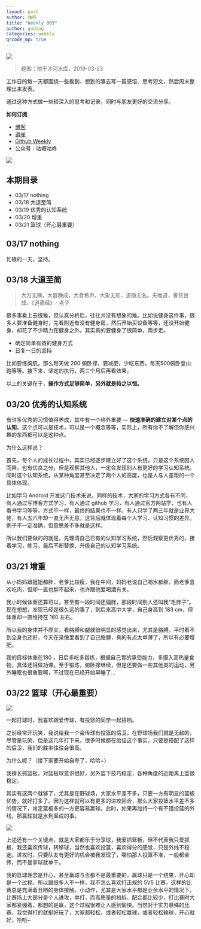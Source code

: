 ```yaml
---
layout: post
author: 咕咚
title: "Weekly 005"
author: gudong
categories: weekly 
qrcode_mp: true
---
```


![](https://i.loli.net/2019/03/23/5c95f9ddde4fe.jpg)

> 题图：拍于沙河水库，2019-03-23

工作日的每一天都围绕一些看到、想到的事去写一篇感悟、思考短文，然后周末整理出来发表。

通过这种方式做一些较深入的思考和记录，同时与朋友更好的交流分享。

**如何订阅**

- [博客](https://gudong.name/weekly)
- [语雀](https://www.yuque.com/gudong-osksb/weekly)
- [Github Weekly](https://github.com/maoruibin/Weekly)
- 公众号：咕喱咕咚

![](https://ws3.sinaimg.cn/large/006tNbRwgy1fykl72khq0j305g05g0sq.jpg)


## 本期目录

* 03/17 nothing
* 03/18 大道至简
* 03/19 优秀的认知系统
* 03/20 增重
* 03/21 篮球（开心最重要）

## 03/17 nothing
忙碌的一天，坚持。

## 03/18 大道至简
> 大方无隅，大器晚成，大音希声，大象无形，道隐无名。夫唯道，善贷且成。《道德经》- 老子

很多事看上去很难，但认真分析后，往往并没有想象的难。比如说健身这件事，很多人要准备健身时，先看附近有没有健身房，然后开始买设备等等，还没开始健身，却花了不少精力在健身之外。其实真的要健身了很简单，两步走。

* 确定简单有效的健身方式
* 日复一日的坚持

比如要练胸肌，那么每天做 200 俯卧撑，要减肥，少吃东西，每天500俯卧登山跑等等。接下来，坚定的执行，两三个月后再看效果。

以上的关键在于，**操作方式足够简单，另外就是持之以恒。**

## 03/20 优秀的认知系统
有许多优秀的习惯值得养成，其中有一个格外重要 — **快速准确的建立对某个点的认知**。这个点可以是技术，可以是一个概念等等，实际上，所有你不了解但你感兴趣的东西都可以是这种点。

为什么这样说？

首先，每个人的成长过程中，其实已经逐步建立好了这个系统，只是这个系统因人而异，也有优良之分，但是观察其他人，一定会发现别人有更好的学习认知系统。同时这个认知系统，从某种角度甚至决定了两个人的高度，也是人与人差距的一个具体体现。

比如学习 Android 开发这门技术来说，同样的技术，大家的学习方式各有不同，有人通过写博客方式学习，有人通过 github 学习，有人通过官方网站学，也有人看书学习等等，方式不一样，最终的结果也不一样。有人只学了两三年就是业界大佬，有人五六年却一直无声无息，这背后就体现着每个人学习、认知习惯的差异。例子不一定准确，但意思差不多就是这样。

所以我们要做的的就是，先理清自己已有的认知学习系统，然后观察更优秀的，接着学习，练习，最后不断替换、升级自己的认知学习系统。

## 03/21 增重
从小妈妈跟姐姐都胖，老爹比较瘦，我在中间，妈妈老说自己喝水都胖，而老爹喜欢吃肉，但却一直也胖不起来，也许跟他爱喝酒有关。

我小时候体重还算可以，甚至有一段时间还偏胖，那段时间别人还叫我“毛胖子”。现在想想，发现已经是很久远的事了，到后来高中大学，自己身高到 183 cm，但体重却一直维持在 160 左右。

所以我的身体并不厚实，看胳膊和腿就很明显的感觉出来，尤其是胳膊，平时看不到全身也还好，今天在录像里看到了自己胳膊，真的有点太单薄了，所以有必要增肥。

我的目标体重在180 ，日后多吃多锻炼，根据自己胃的承受能力，多摄入高热量食物，具体还得做功课。至于锻炼，俯卧撑继续，但是还要做一些其他类的运动，另外睡眠也很重要啊，不过现在已经开始早睡了… 

## 03/22 篮球（开心最重要）
![](https://ws4.sinaimg.cn/large/006tKfTcly1g1cv6jibmuj31k60u07sa.jpg)

一起打球时，我喜欢跟爱传球，有投篮的同学一起搭档。

之前经常开玩笑，我说给我一个会传球有投篮的后卫，在野球场我们就是无敌的，尽管是玩笑，但是这几年打下来，很多时候都在验证这个事实，只要是搭配了这样的后卫，我们的胜率往往会很高。

为什么呢？（接下家要开始自夸了，哈哈~）

我擅长抓篮板，对篮板球意识很好，另外篮下技巧稳定，各种角度的近距离上篮很稳定。

其实有这两个就够了，尤其是在野球场，大家水平差不多，只要一方有明显的篮板优势，就好打多了。因为这样就可以有更多的进攻回合，那么大家投篮水平差不多的情况下，肯定篮板多的一方更容易赢球。此时，如果再加持一个有不错投篮的外线，那赢球就是水到渠成的事。

![](http://p0.ifengimg.com/pmop/2017/0325/5463A80CBA1B762C5EE1CF324D355631059C22EE_size38_w641_h385.jpeg)

上述还有一个关键点，就是大家都乐于分享球，我爱抓篮板，但不代表我只爱抓板，我还喜欢传球，转移球，当然也喜欢投篮，喜欢得分的感觉，只是外线不稳定。进攻时，只要队友有更好的机会被我发现了，哪怕那人投篮不准，一般都会传，而不是拿球就单干。

我的篮球理念是开心，甚至赢球与否都不是最重要的，赢球只是一个结果，开心却是一个过程。所以跟很多人不一样，我不怎么喜欢打正规的 5V5 比赛，这样的比赛总是充满着丑陋的身体接触，小动作，尤其是大家水平都是业余水平的情况下，比赛场上大部分是个人进攻，单打，而高质量的挡拆、配合都比较少，打比赛时大家都紧绷着，都想的是赢，这个过程很难让人感到愉快。当然对于实力悬殊的比赛，我觉得打的就挺好玩了，大家都轻松，或者轻松赢球，或者轻松输球，开心就好，哈哈~ 